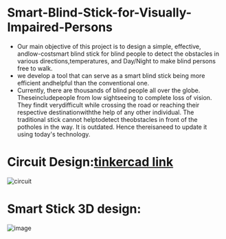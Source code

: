# Smart-Blind-Stick-for-Visually-Impaired-Persons
- Our main objective of this project is to design a simple, effective, andlow-costsmart blind stick for blind people to detect the obstacles in various directions,temperatures, and Day/Night to make blind persons free to walk. 
- we develop a tool that can serve as a smart blind stick being more efficient andhelpful than the conventional one. 
- Currently, there are thousands of blind people all over the globe. Theseincludepeople from low sightseeing to complete loss of vision. They findit verydifficult while crossing the road or reaching their respective destinationwiththe help of any other individual. The traditional stick cannot helptodetect theobstacles in front of the potholes in the way. It is outdated. Hence thereisaneed to update it using today's technology.

# Circuit Design:[tinkercad link](https://www.tinkercad.com/things/4ZLyFO3M9FP-smart-blind-stick/editel)


![circuit](https://user-images.githubusercontent.com/70682152/162551527-5411271d-e00d-4e5c-b1e4-6704a0426d9e.PNG)

# Smart Stick 3D design:
![image](https://user-images.githubusercontent.com/70682152/162551584-8515151c-0711-4908-b3c2-08db410f5b5a.png)
